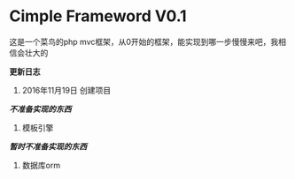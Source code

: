 Cimple Frameword V0.1
=======================
这是一个菜鸟的php mvc框架，从0开始的框架，能实现到哪一步慢慢来吧，我相信会壮大的

**更新日志**

1. 2016年11月19日 创建项目

***不准备实现的东西***

1. 模板引擎


***暂时不准备实现的东西***

1. 数据库orm

